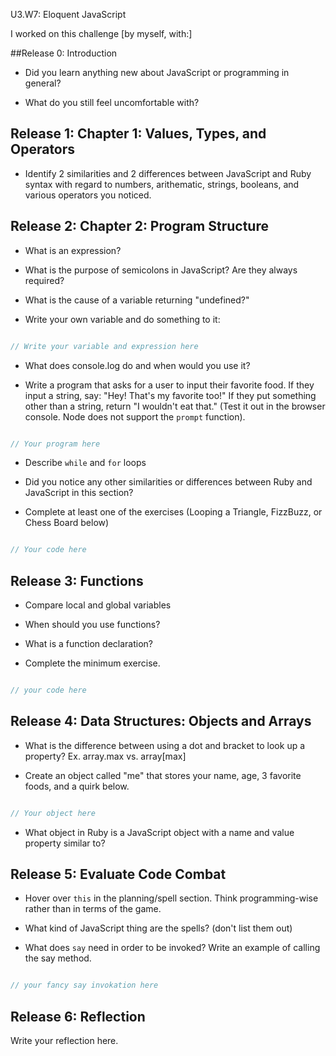 U3.W7: Eloquent JavaScript

I worked on this challenge [by myself, with:]

##Release 0: Introduction

- Did you learn anything new about JavaScript or programming in general?

- What do you still feel uncomfortable with?

## Release 1: Chapter 1: Values, Types, and Operators

- Identify 2 similarities and 2 differences between JavaScript and Ruby syntax with regard to numbers, arithematic, strings, booleans, and various operators you noticed.


## Release 2: Chapter 2: Program Structure

- What is an expression?

- What is the purpose of semicolons in JavaScript? Are they always required?

- What is the cause of a variable returning "undefined?"

- Write your own variable and do something to it:

```javascript

// Write your variable and expression here

```

- What does console.log do and when would you use it?

- Write a program that asks for a user to input their favorite food. If they input a string, say: "Hey! That's my favorite too!" If they put something other than a string, return "I wouldn't eat that."
 (Test it out in the browser console. Node does not support the `prompt` function).

```javascript

// Your program here

```

- Describe `while` and `for` loops

- Did you notice any other similarities or differences between Ruby and JavaScript in this section?

- Complete at least one of the exercises (Looping a Triangle, FizzBuzz, or Chess Board below)

```javascript

// Your code here

```

## Release 3: Functions

- Compare local and global variables

- When should you use functions?

- What is a function declaration?

- Complete the minimum exercise.

```javascript

// your code here

```



## Release 4: Data Structures: Objects and Arrays

- What is the difference between using a dot and bracket to look up a property? Ex. array.max vs. array[max]

- Create an object called "me" that stores your name, age, 3 favorite foods, and a quirk below.

```javascript

// Your object here

```

- What object in Ruby is a JavaScript object with a name and value property similar to?

## Release 5: Evaluate Code Combat

- Hover over `this` in the planning/spell section. Think programming-wise rather than in terms of the game.

- What kind of JavaScript thing are the spells? (don't list them out)

- What does `say` need in order to be invoked? Write an example of calling the say method.

```javascript

// your fancy say invokation here

```

## Release 6: Reflection
Write your reflection here.